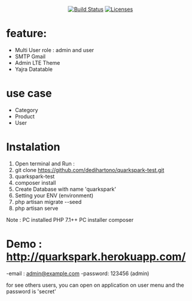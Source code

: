 
<p align="center">
<a href="https://travis-ci.com/dedihartono/quarkspark-test"><img src="https://travis-ci.com/dedihartono/quarkspark-test.svg?branch=master" alt="Build Status"></a>
<a href="https://opensource.org/licenses/MIT"><img src="https://img.shields.io/badge/License-MIT-yellow.svg" alt="Licenses"></a>
</p>

# feature:
- Multi User role : admin and user
- SMTP Gmail
- Admin LTE Theme
- Yajra Datatable 

# use case
- Category
- Product
- User

# Instalation
1. Open terminal and Run :
2. git clone https://github.com/dedihartono/quarkspark-test.git
3. quarkspark-test
4. composer install
5. Create Database with name 'quarkspark'
6. Setting your ENV (environment)
7. php artisan migrate --seed
8. php artisan serve

Note :
PC installed PHP 7.1++
PC installer composer

# Demo : http://quarkspark.herokuapp.com/
-email : admin@example.com 
-password: 123456 (admin)

for see others users, you can open on application on user menu
and the password is 'secret'
 
